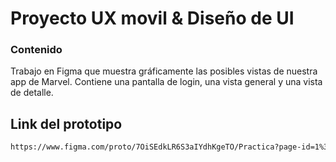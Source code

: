 # Proyecto UX movil & Diseño de UI

### Contenido

Trabajo en Figma que muestra gráficamente las posibles vistas de nuestra app de Marvel. Contiene una pantalla de login, una vista general y una vista de detalle.

## Link del prototipo
```sh
https://www.figma.com/proto/7OiSEdkLR6S3aIYdhKgeTO/Practica?page-id=1%3A9&node-id=1%3A10&viewport=330%2C281%2C0.32&scaling=scale-down&starting-point-node-id=1%3A10
```
